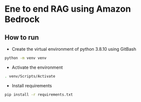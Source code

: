 # Ene to end RAG using Amazon Bedrock

## How to run

* Create the virtual environment of python 3.8.10 using GitBash  

```bash
python -m venv venv
```

* Activate the environment

```bash
. venv/Scripts/Activate
```

* Install requirements 

```bash
pip install -r requirements.txt
```
